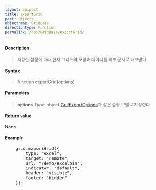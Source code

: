 ```yaml
---
layout: apipost
title: exportGrid
part: Objects
objectname: GridBase
directiontype: Function
permalink: /api/GridBase/exportGrid/
---
```



#### Description

> 지정한 설정에 따라 현재 그리드의 모양과 데이터를 외부 문서로 내보낸다.

#### Syntax

> function exportGrid(options)

#### Parameters

> **options**
> Type: object
> [GridExportOptions](/api/GridBase/)과 같은 설정 모델로 지정한다.

#### Return value

None

#### Example

<pre class="prettyprint">
    grid.exportGrid({
        type: "excel",
        target: "remote",
        url: "/demo/excelbin",
        indicator: "default",
        header: "visible",
        footer: "hidden"
    });
</pre>

